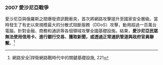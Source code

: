 ### 2007 愛沙尼亞戰爭
愛沙尼亞與俄羅斯之間爆發資訊戰衝突，首次將網路攻擊提升至國家安全層級。當時發生了有史以來規模最大的分散式阻斷服務（DDoS）攻擊，動用超過一百萬台電腦，針對金融、商務和通訊等各個領域攻擊全國基礎設施。結果，**愛沙尼亞民眾無法使用信用卡、進行銀行交易、獲取新聞，或透過正常通訊管道與政府官員聯繫**。[^1]


[^1]: 網路安全|捍衛網路戰時代中的關鍵基礎設施, 221